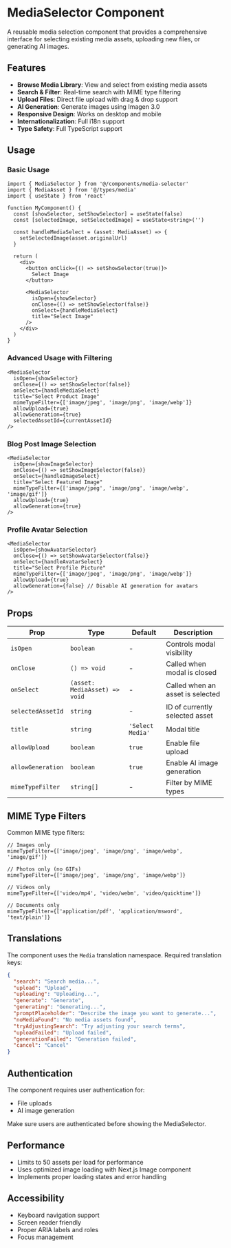 # MediaSelector Component

A reusable media selection component that provides a comprehensive interface for selecting existing media assets, uploading new files, or generating AI images.

## Features

- **Browse Media Library**: View and select from existing media assets
- **Search & Filter**: Real-time search with MIME type filtering
- **Upload Files**: Direct file upload with drag & drop support
- **AI Generation**: Generate images using Imagen 3.0
- **Responsive Design**: Works on desktop and mobile
- **Internationalization**: Full i18n support
- **Type Safety**: Full TypeScript support

## Usage

### Basic Usage

```tsx
import { MediaSelector } from '@/components/media-selector'
import { MediaAsset } from '@/types/media'
import { useState } from 'react'

function MyComponent() {
  const [showSelector, setShowSelector] = useState(false)
  const [selectedImage, setSelectedImage] = useState<string>('')

  const handleMediaSelect = (asset: MediaAsset) => {
    setSelectedImage(asset.originalUrl)
  }

  return (
    <div>
      <button onClick={() => setShowSelector(true)}>
        Select Image
      </button>

      <MediaSelector
        isOpen={showSelector}
        onClose={() => setShowSelector(false)}
        onSelect={handleMediaSelect}
        title="Select Image"
      />
    </div>
  )
}
```

### Advanced Usage with Filtering

```tsx
<MediaSelector
  isOpen={showSelector}
  onClose={() => setShowSelector(false)}
  onSelect={handleMediaSelect}
  title="Select Product Image"
  mimeTypeFilter={['image/jpeg', 'image/png', 'image/webp']}
  allowUpload={true}
  allowGeneration={true}
  selectedAssetId={currentAssetId}
/>
```

### Blog Post Image Selection

```tsx
<MediaSelector
  isOpen={showImageSelector}
  onClose={() => setShowImageSelector(false)}
  onSelect={handleImageSelect}
  title="Select Featured Image"
  mimeTypeFilter={['image/jpeg', 'image/png', 'image/webp', 'image/gif']}
  allowUpload={true}
  allowGeneration={true}
/>
```

### Profile Avatar Selection

```tsx
<MediaSelector
  isOpen={showAvatarSelector}
  onClose={() => setShowAvatarSelector(false)}
  onSelect={handleAvatarSelect}
  title="Select Profile Picture"
  mimeTypeFilter={['image/jpeg', 'image/png', 'image/webp']}
  allowUpload={true}
  allowGeneration={false} // Disable AI generation for avatars
/>
```

## Props

| Prop | Type | Default | Description |
|------|------|---------|-------------|
| `isOpen` | `boolean` | - | Controls modal visibility |
| `onClose` | `() => void` | - | Called when modal is closed |
| `onSelect` | `(asset: MediaAsset) => void` | - | Called when an asset is selected |
| `selectedAssetId` | `string` | - | ID of currently selected asset |
| `title` | `string` | `'Select Media'` | Modal title |
| `allowUpload` | `boolean` | `true` | Enable file upload |
| `allowGeneration` | `boolean` | `true` | Enable AI image generation |
| `mimeTypeFilter` | `string[]` | - | Filter by MIME types |

## MIME Type Filters

Common MIME type filters:

```tsx
// Images only
mimeTypeFilter={['image/jpeg', 'image/png', 'image/webp', 'image/gif']}

// Photos only (no GIFs)
mimeTypeFilter={['image/jpeg', 'image/png', 'image/webp']}

// Videos only
mimeTypeFilter={['video/mp4', 'video/webm', 'video/quicktime']}

// Documents only
mimeTypeFilter={['application/pdf', 'application/msword', 'text/plain']}
```

## Translations

The component uses the `Media` translation namespace. Required translation keys:

```json
{
  "search": "Search media...",
  "upload": "Upload",
  "uploading": "Uploading...",
  "generate": "Generate",
  "generating": "Generating...",
  "promptPlaceholder": "Describe the image you want to generate...",
  "noMediaFound": "No media assets found",
  "tryAdjustingSearch": "Try adjusting your search terms",
  "uploadFailed": "Upload failed",
  "generationFailed": "Generation failed",
  "cancel": "Cancel"
}
```

## Authentication

The component requires user authentication for:
- File uploads
- AI image generation

Make sure users are authenticated before showing the MediaSelector.

## Performance

- Limits to 50 assets per load for performance
- Uses optimized image loading with Next.js Image component
- Implements proper loading states and error handling

## Accessibility

- Keyboard navigation support
- Screen reader friendly
- Proper ARIA labels and roles
- Focus management 